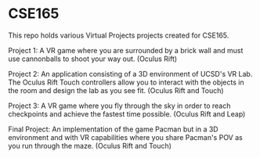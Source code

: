 # CSE165

This repo holds various Virtual Projects projects created for CSE165. 

Project 1: A VR game where you are surrounded by a brick wall and must use cannonballs to shoot your way out. (Oculus Rift)

Project 2: An application consisting of a 3D environment of UCSD's VR Lab. The Oculus Rift Touch controllers allow you to interact with
           the objects in the room and design the lab as you see fit. (Oculus Rift and Touch)

Project 3: A VR game where you fly through the sky in order to reach checkpoints and achieve the fastest time possible. (Oculus Rift and Leap)

Final Project: An implementation of the game Pacman but in a 3D environment and with VR capabilities where you share Pacman's POV as you
               run through the maze. (Oculus Rift and Touch)
